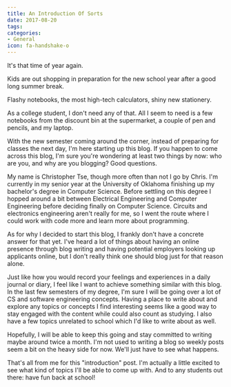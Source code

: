 ```yaml
---
title: An Introduction Of Sorts
date: 2017-08-20
tags:
categories:
- General
icon: fa-handshake-o
---
```


It's that time of year again.

Kids are out shopping in preparation for the new school year after a good long summer break.

Flashy notebooks, the most high-tech calculators, shiny new stationery.

As a college student, I don't need any of that. All I seem to need is a few notebooks from the discount bin at the supermarket, a couple of pen and pencils, and my laptop.

With the new semester coming around the corner, instead of preparing for classes the next day, I'm here starting up this blog. If you happen to come across this blog, I'm sure you're wondering at least two things by now: who are you, and why are you blogging? Good questions.

My name is Christopher Tse, though more often than not I go by Chris. I'm currently in my senior year at the University of Oklahoma finishing up my bachelor's degree in Computer Science. Before settling on this degree I hopped around a bit between Electrical Engineering and Computer Engineering before deciding finally on Computer Science. Circuits and electronics engineering aren't really for me, so I went the route where I could work with code more and learn more about programming.

As for why I decided to start this blog, I frankly don't have a concrete answer for that yet. I've heard a lot of things about having an online presence through blog writing and having potential employers looking up applicants online, but I don't really think one should blog just for that reason alone.

Just like how you would record your feelings and experiences in a daily journal or diary, I feel like I want to achieve something similar with this blog. In the last few semesters of my degree, I'm sure I will be going over a lot of CS and software engineering concepts. Having a place to write about and explore any topics or concepts I find interesting seems like a good way to stay engaged with the content while could also count as studying. I also have a few topics unrelated to school which I'd like to write about as well.

Hopefully, I will be able to keep this going and stay committed to writing maybe around twice a month. I'm not used to writing a blog so weekly posts seem a bit on the heavy side for now. We'll just have to see what happens.

That's all from me for this "introduction" post. I'm actually a little excited to see what kind of topics I'll be able to come up with. And to any students out there: have fun back at school!